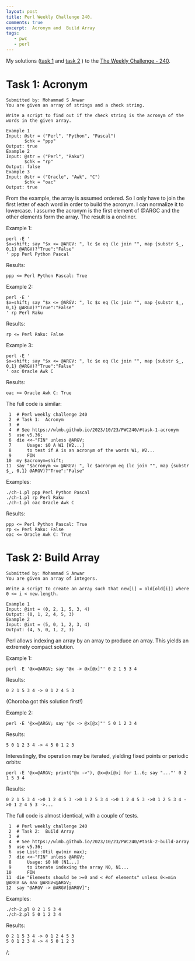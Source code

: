 ```yaml
---
layout: post
title: Perl Weekly Challenge 240.
comments: true
excerpt:  Acronym and  Build Array
tags:
   - pwc
   - perl
---
```


My solutions
([task 1](https://github.com/wlmb/perlweeklychallenge-club/blob/master/challenge-240/wlmb/perl/ch-1.pl)
and
[task 2](https://github.com/wlmb/perlweeklychallenge-club/blob/master/challenge-240/wlmb/perl/ch-2.pl)
)
to the  [The Weekly Challenge - 240](https://theweeklychallenge.org/blog/perl-weekly-challenge-240).


# Task 1: Acronym

    Submitted by: Mohammad S Anwar
    You are given an array of strings and a check string.
    
    Write a script to find out if the check string is the acronym of the words in the given array.
    
    Example 1
    Input: @str = ("Perl", "Python", "Pascal")
           $chk = "ppp"
    Output: true
    Example 2
    Input: @str = ("Perl", "Raku")
           $chk = "rp"
    Output: false
    Example 3
    Input: @str = ("Oracle", "Awk", "C")
           $chk = "oac"
    Output: true

From the example, the array is assumed ordered. So I only have to join
the first letter of each word in order to build the acronym. I can
normalize it to lowercase. I assume the acronym is the first element
of @ARGC and the other elements form the array. The result is a oneliner.

Example 1:

    perl -E '
    $x=shift; say "$x <= @ARGV: ", lc $x eq (lc join "", map {substr $_, 0,1} @ARGV)?"True":"False"
    ' ppp Perl Python Pascal

Results:

    ppp <= Perl Python Pascal: True

Example 2:

    perl -E '
    $x=shift; say "$x <= @ARGV: ", lc $x eq (lc join "", map {substr $_, 0,1} @ARGV)?"True":"False"
    ' rp Perl Raku

Results:

    rp <= Perl Raku: False

Example 3:

    perl -E '
    $x=shift; say "$x <= @ARGV: ", lc $x eq (lc join "", map {substr $_, 0,1} @ARGV)?"True":"False"
    ' oac Oracle Awk C

Results:

    oac <= Oracle Awk C: True

The full code is similar:

     1  # Perl weekly challenge 240
     2  # Task 1:  Acronym
     3  #
     4  # See https://wlmb.github.io/2023/10/23/PWC240/#task-1-acronym
     5  use v5.36;
     6  die <<~"FIN" unless @ARGV;
     7      Usage: $0 A W1 [W2...]
     8      to test if A is an acronym of the words W1, W2...
     9      FIN
    10  my $acronym=shift;
    11  say "$acronym <= @ARGV: ", lc $acronym eq (lc join "", map {substr $_, 0,1} @ARGV)?"True":"False"

Examples:

    ./ch-1.pl ppp Perl Python Pascal
    ./ch-1.pl rp Perl Raku
    ./ch-1.pl oac Oracle Awk C

Results:

    ppp <= Perl Python Pascal: True
    rp <= Perl Raku: False
    oac <= Oracle Awk C: True


# Task 2: Build Array

    Submitted by: Mohammad S Anwar
    You are given an array of integers.
    
    Write a script to create an array such that new[i] = old[old[i]] where 0 <= i < new.length.
    
    Example 1
    Input: @int = (0, 2, 1, 5, 3, 4)
    Output: (0, 1, 2, 4, 5, 3)
    Example 2
    Input: @int = (5, 0, 1, 2, 3, 4)
    Output: (4, 5, 0, 1, 2, 3)

Perl allows indexing an array by an array to produce an array. This
yields an extremely compact solution.

Example 1:

    perl -E '@x=@ARGV; say "@x -> @x[@x]"' 0 2 1 5 3 4

Results:

    0 2 1 5 3 4 -> 0 1 2 4 5 3

(Choroba got this solution first!)

Example 2:

    perl -E '@x=@ARGV; say "@x -> @x[@x]"' 5 0 1 2 3 4

Results:

    5 0 1 2 3 4 -> 4 5 0 1 2 3

Interestingly, the operation may be iterated, yielding fixed points
or periodic orbits:

    perl -E '@x=@ARGV; print("@x ->"), @x=@x[@x] for 1..6; say "..."' 0 2 1 5 3 4

Results:

    0 2 1 5 3 4 ->0 1 2 4 5 3 ->0 1 2 5 3 4 ->0 1 2 4 5 3 ->0 1 2 5 3 4 ->0 1 2 4 5 3 ->...

The full code is almost identical, with a couple of tests.

     1  # Perl weekly challenge 240
     2  # Task 2:  Build Array
     3  #
     4  # See https://wlmb.github.io/2023/10/23/PWC240/#task-2-build-array
     5  use v5.36;
     6  use List::Util qw(min max);
     7  die <<~"FIN" unless @ARGV;
     8      Usage: $0 N0 [N1...]
     9      to iterate indexing the array N0, N1...
    10      FIN
    11  die "Elements should be >=0 and < #of elements" unless 0<=min @ARGV && max @ARGV<@ARGV;
    12  say "@ARGV -> @ARGV[@ARGV]";

Examples:

    ./ch-2.pl 0 2 1 5 3 4
    ./ch-2.pl 5 0 1 2 3 4

Results:

    0 2 1 5 3 4 -> 0 1 2 4 5 3
    5 0 1 2 3 4 -> 4 5 0 1 2 3

/;

